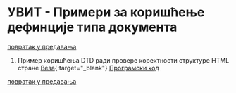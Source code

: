 # УВИТ - Примери за коришћење дефинције типа документа

[повратак у предавања](../README.md)

1. Пример коришћења DTD ради провере коректности структуре HTML стране [Веза](primer-01-provera-korektnosti-preko-dtd.html){:target="_blank"}  [Програмски код](https://github.com/MatfUVIT/UVIT/tree/master/predavanja/primeri-sgml-dtd-xml)

[повратак у предавања](../README.md)  
